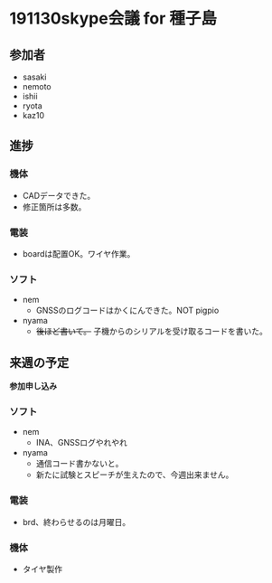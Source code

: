 # 191130skype会議 for 種子島
## 参加者
* sasaki
* nemoto
* ishii
* ryota
* kaz10

## 進捗
### 機体
* CADデータできた。
* 修正箇所は多数。
### 電装
* boardは配置OK。ワイヤ作業。
### ソフト
* nem
	* GNSSのログコードはかくにんできた。NOT pigpio
* nyama
	* ~~後ほど書いて。~~ 子機からのシリアルを受け取るコードを書いた。
  
## 来週の予定
**参加申し込み**
  
### ソフト
* nem
	* INA、GNSSログやれやれ
* nyama
	* 通信コード書かないと。
	* 新たに試験とスピーチが生えたので、今週出来ません。
### 電装
* brd、終わらせるのは月曜日。
### 機体
* タイヤ製作
